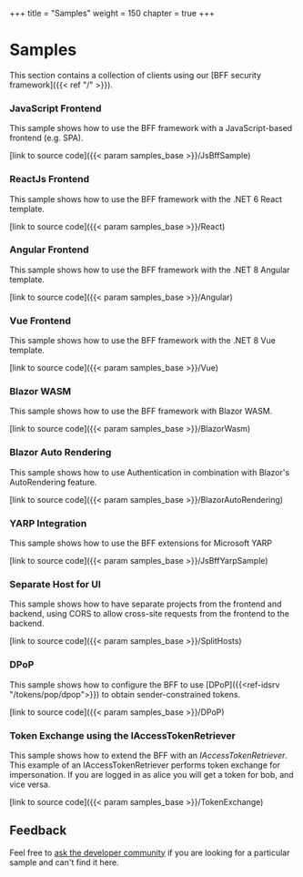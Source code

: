 +++
title = "Samples"
weight = 150
chapter = true
+++

# Samples

This section contains a collection of clients using our [BFF security framework]({{< ref "/" >}}).

### JavaScript Frontend
This sample shows how to use the BFF framework with a JavaScript-based frontend (e.g. SPA).

[link to source code]({{< param samples_base >}}/JsBffSample)

### ReactJs Frontend
This sample shows how to use the BFF framework with the .NET 6 React template.

[link to source code]({{< param samples_base >}}/React)

### Angular Frontend
This sample shows how to use the BFF framework with the .NET 8 Angular template.

[link to source code]({{< param samples_base >}}/Angular)

### Vue Frontend
This sample shows how to use the BFF framework with the .NET 8 Vue template.

[link to source code]({{< param samples_base >}}/Vue)

### Blazor WASM
This sample shows how to use the BFF framework with Blazor WASM.

[link to source code]({{< param samples_base >}}/BlazorWasm)

### Blazor Auto Rendering
This sample shows how to use Authentication in combination with Blazor's AutoRendering feature. 

[link to source code]({{< param samples_base >}}/BlazorAutoRendering)


### YARP Integration
This sample shows how to use the BFF extensions for Microsoft YARP

[link to source code]({{< param samples_base >}}/JsBffYarpSample)

### Separate Host for UI
This sample shows how to have separate projects from the frontend and backend, using CORS to allow cross-site requests from the frontend to the backend.

[link to source code]({{< param samples_base >}}/SplitHosts)

### DPoP
This sample shows how to configure the BFF to use [DPoP]({{<ref-idsrv "/tokens/pop/dpop">}}) to obtain sender-constrained tokens.

[link to source code]({{< param samples_base >}}/DPoP)

### Token Exchange using the IAccessTokenRetriever
This sample shows how to extend the BFF with an *IAccessTokenRetriever*. This example of an IAccessTokenRetriever performs token exchange for impersonation. If you are logged in as alice you will get a token for bob, and vice versa.

[link to source code]({{< param samples_base >}}/TokenExchange)

## Feedback
Feel free to [ask the developer community](https://github.com/DuendeSoftware/community/discussions) if you are looking for a particular sample and can't find it here.
